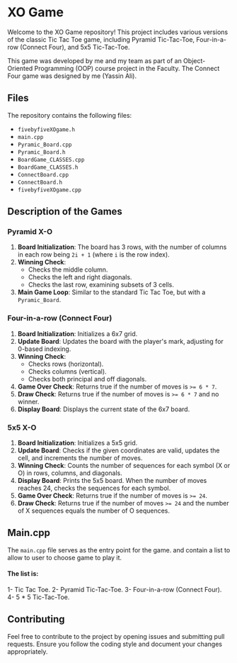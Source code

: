 # XO Game

Welcome to the XO Game repository! This project includes various versions of the classic Tic Tac Toe game, including Pyramid Tic-Tac-Toe, Four-in-a-row (Connect Four), and 5x5 Tic-Tac-Toe.

This game was developed by me and my team as part of an Object-Oriented Programming (OOP) course project in the Faculty. The Connect Four game was designed by me (Yassin Ali).

## Files

The repository contains the following files:

- `fivebyfiveXOgame.h`
- `main.cpp`
- `Pyramic_Board.cpp`
- `Pyramic_Board.h`
- `BoardGame_CLASSES.cpp`
- `BoardGame_CLASSES.h`
- `ConnectBoard.cpp`
- `ConnectBoard.h`
- `fivebyfiveXOgame.cpp`

## Description of the Games

### Pyramid X-O

1. **Board Initialization**: The board has 3 rows, with the number of columns in each row being `2i + 1` (where `i` is the row index).
2. **Winning Check**:
   - Checks the middle column.
   - Checks the left and right diagonals.
   - Checks the last row, examining subsets of 3 cells.
3. **Main Game Loop**: Similar to the standard Tic Tac Toe, but with a `Pyramic_Board`.

### Four-in-a-row (Connect Four)

1. **Board Initialization**: Initializes a 6x7 grid.
2. **Update Board**: Updates the board with the player's mark, adjusting for 0-based indexing.
3. **Winning Check**:
   - Checks rows (horizontal).
   - Checks columns (vertical).
   - Checks both principal and off diagonals.
4. **Game Over Check**: Returns true if the number of moves is `>= 6 * 7`.
5. **Draw Check**: Returns true if the number of moves is `>= 6 * 7` and no winner.
6. **Display Board**: Displays the current state of the 6x7 board.

### 5x5 X-O

1. **Board Initialization**: Initializes a 5x5 grid.
2. **Update Board**: Checks if the given coordinates are valid, updates the cell, and increments the number of moves.
3. **Winning Check**: Counts the number of sequences for each symbol (X or O) in rows, columns, and diagonals.
4. **Display Board**: Prints the 5x5 board. When the number of moves reaches 24, checks the sequences for each symbol.
5. **Game Over Check**: Returns true if the number of moves is `>= 24`.
6. **Draw Check**: Returns true if the number of moves `>= 24` and the number of X sequences equals the number of O sequences.

## Main.cpp

The `main.cpp` file serves as the entry point for the game. and contain a list to allow to user to choose game to play it.
#### The list is:
1- Tic Tac Toe.
2- Pyramid Tic-Tac-Toe.
3- Four-in-a-row (Connect Four).
4- 5 * 5 Tic-Tac-Toe.

## Contributing
Feel free to contribute to the project by opening issues and submitting pull requests. Ensure you follow the coding style and document your changes appropriately.
